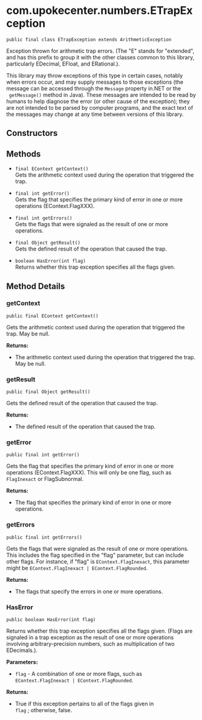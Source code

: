 # com.upokecenter.numbers.ETrapException

    public final class ETrapException extends ArithmeticException

<p>Exception thrown for arithmetic trap errors. (The "E" stands for
 "extended", and has this prefix to group it with the other classes common to
 this library, particularly EDecimal, EFloat, and ERational.). </p> <p>This
 library may throw exceptions of this type in certain cases, notably when
 errors occur, and may supply messages to those exceptions (the message can
 be accessed through the <code>Message</code> property in.NET or the <code>
 getMessage()</code> method in Java). These messages are intended to be read by
 humans to help diagnose the error (or other cause of the exception); they
 are not intended to be parsed by computer programs, and the exact text of
 the messages may change at any time between versions of this library.</p>

## Constructors

## Methods

* `final EContext getContext()`<br>
 Gets the arithmetic context used during the operation that triggered the
 trap.

* `final int getError()`<br>
 Gets the flag that specifies the primary kind of error in one or more
 operations (EContext.FlagXXX).

* `final int getErrors()`<br>
 Gets the flags that were signaled as the result of one or more operations.

* `final Object getResult()`<br>
 Gets the defined result of the operation that caused the trap.

* `boolean HasError(int flag)`<br>
 Returns whether this trap exception specifies all the flags given.

## Method Details

### getContext
    public final EContext getContext()
Gets the arithmetic context used during the operation that triggered the
 trap. May be null.

**Returns:**

* The arithmetic context used during the operation that triggered the
 trap. May be null.

### getResult
    public final Object getResult()
Gets the defined result of the operation that caused the trap.

**Returns:**

* The defined result of the operation that caused the trap.

### getError
    public final int getError()
Gets the flag that specifies the primary kind of error in one or more
 operations (EContext.FlagXXX). This will only be one flag, such as <code>
 FlagInexact</code> or FlagSubnormal.

**Returns:**

* The flag that specifies the primary kind of error in one or more
 operations.

### getErrors
    public final int getErrors()
Gets the flags that were signaled as the result of one or more operations.
 This includes the flag specified in the "flag" parameter, but can include
 other flags. For instance, if "flag" is <code>EContext.FlagInexact</code>, this
 parameter might be <code>EContext.FlagInexact | EContext.FlagRounded</code>.

**Returns:**

* The flags that specify the errors in one or more operations.

### HasError
    public boolean HasError(int flag)
Returns whether this trap exception specifies all the flags given. (Flags
 are signaled in a trap exception as the result of one or more operations
 involving arbitrary-precision numbers, such as multiplication of two
 EDecimals.).

**Parameters:**

* <code>flag</code> - A combination of one or more flags, such as <code>
 EContext.FlagInexact | EContext.FlagRounded</code>.

**Returns:**

* True if this exception pertains to all of the flags given in <code>
 flag</code> ; otherwise, false.
